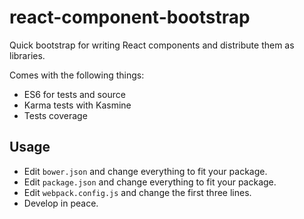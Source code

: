 # react-component-bootstrap

Quick bootstrap for writing React components and distribute them as libraries.

Comes with the following things:
* ES6 for tests and source
* Karma tests with Kasmine
* Tests coverage

## Usage

* Edit ```bower.json``` and change everything to fit your package.
* Edit ```package.json``` and change everything to fit your package.
* Edit ```webpack.config.js``` and change the first three lines.
* Develop in peace.
